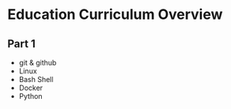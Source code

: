
# Education Curriculum Overview
## Part 1 
- git & github
- Linux 
- Bash Shell 
- Docker 
- Python 


